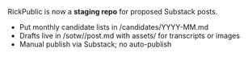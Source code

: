 RickPublic is now a **staging repo** for proposed Substack posts.
- Put monthly candidate lists in /candidates/YYYY-MM.md
- Drafts live in /sotw/<slug>/post.md with assets/ for transcripts or images
- Manual publish via Substack; no auto-publish
